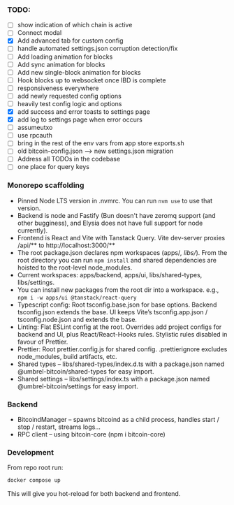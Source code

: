### TODO:
- [ ] show indication  of which chain is active
- [ ] Connect modal
- [x] Add advanced tab for custom config
- [ ] handle automated settings.json corruption detection/fix
- [ ] Add loading animation for blocks
- [ ] Add sync animation for blocks
- [ ] Add new single-block animation for blocks
- [ ] Hook blocks up to websocket once IBD is complete
- [ ] responsiveness everywhere
- [ ] add newly requested config options
- [ ] heavily test config logic and options
- [x] add success and error toasts to settings page
- [x] add log to settings page when error occurs
- [ ] assumeutxo
- [ ] use rpcauth
- [ ] bring in the rest of the env vars from app store exports.sh
- [ ] old bitcoin-config.json --> new settings.json migration
- [ ] Address all TODOs in the codebase
- [ ] one place for query keys

### Monorepo scaffolding

- Pinned Node LTS version in .nvmrc. You can run `nvm use` to use that version.
- Backend is node and Fastify (Bun doesn't have zeromq support (and other bugginess), and Elysia does not have full support for node currently).
- Frontend is React and Vite with Tanstack Query. Vite dev-server proxies /api/** to http://localhost:3000/**
- The root package.json declares npm workspaces (apps/*, libs/*). From the root directory you can run `npm install` and shared dependencies are hoisted to the root-level node_modules.
- Current workspaces: apps/backend, apps/ui, libs/shared-types, libs/settings.
- You can install new packages from the root dir into a workspace. e.g., `npm i -w apps/ui @tanstack/react-query`
- Typescript config: Root tsconfig.base.json for base options. Backend tsconfig.json extends the base. UI keeps Vite’s tsconfig.app.json / tsconfig.node.json and extends the base.
- Linting: Flat ESLint config at the root. Overrides add project configs for backend and UI, plus React/React-Hooks rules. Stylistic rules disabled in favour of Prettier.
- Prettier: Root prettier.config.js for shared config. .prettierignore excludes node_modules, build artifacts, etc.
- Shared types – libs/shared-types/index.d.ts with a package.json named @umbrel-bitcoin/shared-types for easy import.
- Shared settings – libs/settings/index.ts with a package.json named @umbrel-bitcoin/settings for easy import.

### Backend

- BitcoindManager – spawns bitcoind as a child process, handles start / stop / restart, streams logs...
- RPC client – using bitcoin-core (npm i bitcoin-core)

### Development

From repo root run:

```sh
docker compose up
```

This will give you hot-reload for both backend and frontend.